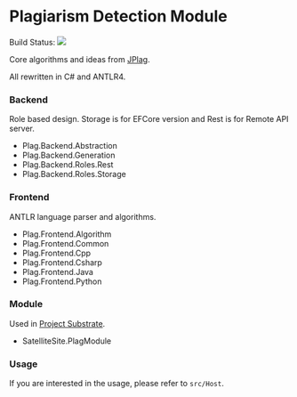 # Plagiarism Detection Module

Build Status: ![](https://api.travis-ci.com/namofun/plagiarism.svg?branch=master)

Core algorithms and ideas from [JPlag](https://github.com/jplag/jplag).

All rewritten in C# and ANTLR4.

### Backend

Role based design. Storage is for EFCore version and Rest is for Remote API server.

- Plag.Backend.Abstraction
- Plag.Backend.Generation
- Plag.Backend.Roles.Rest
- Plag.Backend.Roles.Storage

### Frontend

ANTLR language parser and algorithms.

- Plag.Frontend.Algorithm
- Plag.Frontend.Common
- Plag.Frontend.Cpp
- Plag.Frontend.Csharp
- Plag.Frontend.Java
- Plag.Frontend.Python

### Module

Used in [Project Substrate](https://github.com/namofun/uikit).

- SatelliteSite.PlagModule

### Usage

If you are interested in the usage, please refer to `src/Host`.